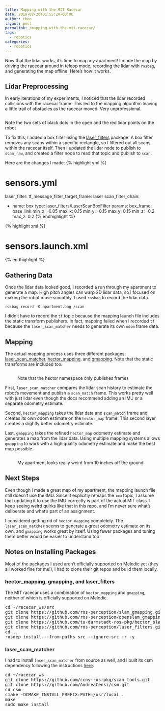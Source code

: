 ```yaml
---
title: Mapping with the MIT Racecar
date: 2019-08-20T01:55:24+00:00
author: theo
layout: post
permalink: /mapping-with-the-mit-racecar/
tags:
  - robotics
categories:
  - robotics
---
```


Now that the lidar works, it&#8217;s time to map my apartment! I made the map by driving the racecar around in teleop mode, recording the lidar with `rosbag`, and generating the map offline. Here&#8217;s how it works.

## Lidar Preprocessing

In early iterations of my experiments, I noticed that the lidar recorded collisions with the racecar frame.
This led to the mapping algorithm leaving a little trail of obstacles as the racecar moved. Very unprofessional.

<img src="https://i2.wp.com/theokanning.com/wp-content/uploads/2019/08/lidar_interference.png?w=1140&#038;ssl=1" alt="" class="wp-image-648" srcset="https://i2.wp.com/theokanning.com/wp-content/uploads/2019/08/lidar_interference.png?w=660&ssl=1 660w, https://i2.wp.com/theokanning.com/wp-content/uploads/2019/08/lidar_interference.png?resize=300%2C230&ssl=1 300w" sizes="(max-width: 660px) 100vw, 660px" data-recalc-dims="1" />

Note the two sets of black dots in the open and the red lidar points on the robot

To fix this, I added a box filter using the [laser_filters](https://wiki.ros.org/laser_filters) package. A box filter removes any scans within a specific rectangle, so I filtered out all scans within the racecar itself. Then I updated the lidar node to publish to `scan_raw`, and created a filter node to read that topic and publish to `scan`.

Here are the changes I made:
{% highlight yml %}
# sensors.yml
laser_filter:
  tf_message_filter_target_frame: laser
  scan_filter_chain:
  - name: box
    type: laser_filters/LaserScanBoxFilter
    params:
      box_frame: base_link
      min_x: -0.05
      max_x: 0.15
      min_y: -0.15
      max_y: 0.15
      min_z: -0.2
      max_z: 0.2</pre>
{% endhighlight %}

{% highlight xml %}
# sensors.launch.xml
<!-- laser filter -->
<node pkg="laser_filters" type="scan_to_scan_filter_chain" name="laser_filter">
    <remap from="scan" to="scan_raw" />
    <remap from="scan_filtered" to="scan" />
</node>
{% endhighlight %}

## Gathering Data

Once the lidar data looked good, I recorded a run through my apartment to generate a map. High pitch angles can warp 2D lidar data, so I focused on making the robot move smoothly. I used `rosbag` to record the lidar data.

`rosbag record -O apartment.bag /scan`

I didn&#8217;t have to record the `tf` topic because the mapping launch file includes the static transform publishers. In fact, mapping failed when I recorded `tf` because the `laser_scan_matcher` needs to generate its own `odom` frame data.

## Mapping

The actual mapping process uses three different packages: [laser\_scan\_matcher](https://wiki.ros.org/laser_scan_matcher), [hector_mapping](https://wiki.ros.org/hector_mapping), and [gmapping](http://%20http//wiki.ros.org/gmapping). Note that the static transforms are included too.<figure class="wp-block-image">

<img src="https://i0.wp.com/theokanning.com/wp-content/uploads/2019/08/rosgraph-e1566265414807-1024x665.png?resize=1024%2C665&#038;ssl=1" alt="" class="wp-image-649" srcset="https://i0.wp.com/theokanning.com/wp-content/uploads/2019/08/rosgraph-e1566265414807.png?resize=1024%2C665&ssl=1 1024w, https://i0.wp.com/theokanning.com/wp-content/uploads/2019/08/rosgraph-e1566265414807.png?resize=300%2C195&ssl=1 300w, https://i0.wp.com/theokanning.com/wp-content/uploads/2019/08/rosgraph-e1566265414807.png?resize=768%2C499&ssl=1 768w, https://i0.wp.com/theokanning.com/wp-content/uploads/2019/08/rosgraph-e1566265414807.png?w=1447&ssl=1 1447w" sizes="(max-width: 1024px) 100vw, 1024px" data-recalc-dims="1" /> <figcaption>Note that the hector namespace only publishes frames</figcaption></figure> 

First, `laser_scan_matcher` compares the lidar scan history to estimate the robot&#8217;s movement and publish a `scan_match` frame. This works pretty well with just lidar even though the docs recommend adding an IMU or a separate odometry estimate.

Second, `hector_mapping` takes the lidar data and `scan_match` frame and creates its own odom estimate on the `hector_map` frame. This second layer creates a slightly better odometry estimate.

Last, `gmapping` takes the refined `hector_map` odometry estimate and generates a map from the lidar data. Using multiple mapping systems allows `gmapping` to work with a high quality odometry estimate and make the best map possible.<figure class="wp-block-image">

<img src="https://i2.wp.com/theokanning.com/wp-content/uploads/2019/08/map.png?fit=1024%2C781&ssl=1" alt="" class="wp-image-651" /> <figcaption>My apartment looks really weird from 10 inches off the ground</figcaption></figure> 

## Next Steps

Even though I made a great map of my apartment, the mapping launch file still doesn&#8217;t use the IMU. Since it explicitly remaps the `imu` topic, I assume that updating it to use the IMU correctly is part of the actual MIT class. I keep seeing weird quirks like that in this repo, and I&#8217;m never sure what&#8217;s deliberate and what&#8217;s part of an assignment.

I considered getting rid of `hector_mapping` completely. The `laser_scan_matcher` seems to generate a great odometry estimate on its own, and `gmapping` works great by itself. Using fewer packages and tuning them better would be easier to understand too.

## Notes on Installing Packages

Most of the packages I used aren&#8217;t officially supported on Melodic yet (they all worked fine for me!), I had to clone their git repos and build them locally.

### hector\_mapping, gmapping, and laser\_filters

The MIT racecar uses a combination of `hector_mapping` and `gmapping`, neither of which is officially supported on Melodic.

<pre class="wp-block-preformatted">cd ~/racecar_ws/src
git clone https://github.com/ros-perception/slam_gmapping.git
git clone https://github.com/ros-perception/openslam_gmapping.git
git clone https://github.com/tu-darmstadt-ros-pkg/hector_slam.git
git clone https://github.com/ros-perception/laser_filters.git
cd ..
rosdep install --from-paths src --ignore-src -r -y</pre>

### laser\_scan\_matcher

I had to install `laser_scan_matcher` from source as well, and I built its csm dependency following the instructions [here](https://github.com/ccny-ros-pkg/scan_tools/issues/63).

<pre class="wp-block-preformatted">cd ~/racecar_ws
git clone https://github.com/ccny-ros-pkg/scan_tools.git
git clone https://github.com/AndreaCensi/csm.git
cd csm
cmake -DCMAKE_INSTALL_PREFIX:PATH=/usr/local . 
make 
sudo make install</pre>
